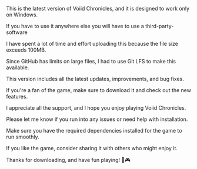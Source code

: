 This is the latest version of Voiid Chronicles, and it is designed to work only on Windows.

If you have to use it anywhere else you will have to use a third-party-software

I have spent a lot of time and effort uploading this because the file size exceeds 100MB.

Since GitHub has limits on large files, I had to use Git LFS to make this available.

This version includes all the latest updates, improvements, and bug fixes.

If you're a fan of the game, make sure to download it and check out the new features.

I appreciate all the support, and I hope you enjoy playing Voiid Chronicles.

Please let me know if you run into any issues or need help with installation.

Make sure you have the required dependencies installed for the game to run smoothly.

If you like the game, consider sharing it with others who might enjoy it.

Thanks for downloading, and have fun playing! 🚀🎮
